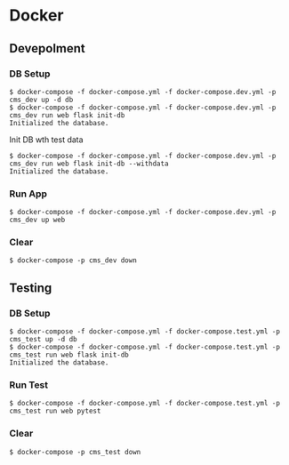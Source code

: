 # Docker

## Devepolment

### DB Setup

```
$ docker-compose -f docker-compose.yml -f docker-compose.dev.yml -p cms_dev up -d db
$ docker-compose -f docker-compose.yml -f docker-compose.dev.yml -p cms_dev run web flask init-db
Initialized the database.
```

Init DB wth test data

```
$ docker-compose -f docker-compose.yml -f docker-compose.dev.yml -p cms_dev run web flask init-db --withdata
Initialized the database.
```

### Run App

```
$ docker-compose -f docker-compose.yml -f docker-compose.dev.yml -p cms_dev up web
```

### Clear

```
$ docker-compose -p cms_dev down
```

## Testing

### DB Setup

```
$ docker-compose -f docker-compose.yml -f docker-compose.test.yml -p cms_test up -d db
$ docker-compose -f docker-compose.yml -f docker-compose.test.yml -p cms_test run web flask init-db
Initialized the database.
```

### Run Test

```
$ docker-compose -f docker-compose.yml -f docker-compose.test.yml -p cms_test run web pytest
```

### Clear

```
$ docker-compose -p cms_test down
```
